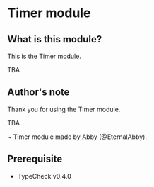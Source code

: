 # Timer module

## What is this module?

This is the Timer module.

TBA

## Author's note

Thank you for using the Timer module.

TBA

~ Timer module made by Abby (@EternalAbby).

## Prerequisite

- TypeCheck v0.4.0
